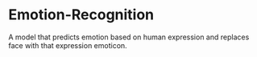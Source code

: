 # Emotion-Recognition
A model that predicts emotion based on human expression and replaces face with that expression emoticon.
